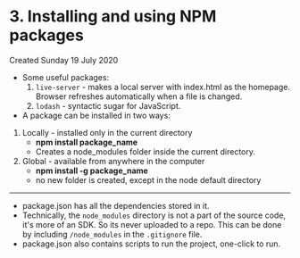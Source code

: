 # 3. Installing and using NPM packages
Created Sunday 19 July 2020

- Some useful packages:
  1.  `live-server` - makes a local server with index.html as the homepage. Browser refreshes automatically when a file is changed.
  2.  `lodash` - syntactic sugar for JavaScript.
- A package can be installed in two ways:

1. Locally - installed only in the current directory
   - **npm install package_name**
   - Creates a node_modules folder inside the current directory.
2. Global - available from anywhere in the computer
   - **npm install -g package_name**
   - no new folder is created, except in the node default directory

---

- package.json has all the dependencies stored in it.
- Technically, the `node_modules` directory is not a part of the source code, it's more of an SDK. So its never uploaded to a repo. This can be done by including `/node_modules` in the `.gitignore` file.
- package.json also contains scripts to run the project, one-click to run.
